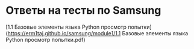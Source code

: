 # Ответы на тесты по Samsung
[1.1 Базовые элементы языка Python просмотр попытки](https://erm1taj.github.io/samsung/module1/1.1 Базовые элементы языка Python просмотр попытки.pdf)
